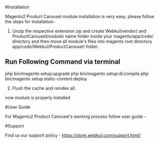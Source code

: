 #Installation

Magento2 Product Carousel module installation is very easy, please follow the steps for installation-

1. Unzip the respective extension zip and create Webkul(vendor) and ProductCarousel(module) name folder inside your magento/app/code/ directory and then move all module's files into magento root directory app/code/Webkul/ProductCarousel/ folder.

Run Following Command via terminal
-----------------------------------
php bin/magento setup:upgrade
php bin/magento setup:di:compile
php bin/magento setup:static-content:deploy

2. Flush the cache and reindex all.

now module is properly installed

#User Guide

For Magento2 Product Carousel's working process follow user guide -

#Support

Find us our support policy - https://store.webkul.com/support.html/
